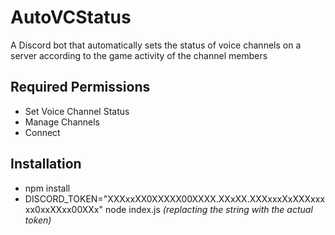 # AutoVCStatus

A Discord bot that automatically sets the status of voice channels on a server according to the game activity of the channel members

## Required Permissions

- Set Voice Channel Status
- Manage Channels
- Connect

## Installation

- npm install
- DISCORD_TOKEN="XXXxxXX0XXXXX00XXXX.XXxXX.XXXxxxXxXXXxxxxx0xxXXxx00XXx" node index.js
 _(replacting the string with the actual token)_
